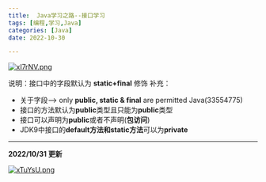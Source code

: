 ```yaml
---
title:  Java学习之路--接口学习
tags: [编程,学习,Java]
categories: [Java]
date: 2022-10-30

---
```

[![xI7rNV.png](https://s1.ax1x.com/2022/10/30/xI7rNV.png)](https://imgse.com/i/xI7rNV)

说明：接口中的字段默认为 **static+final** 修饰
补充：
- 关于字段--> only **public, static & final** are permitted Java(33554775)
- 接口的方法默认为**public**类型且只能为**public**类型
- 接口可以声明为**public**或者不声明(**包访问**)
- JDK9中接口的**default方法和static方法**可以为**private**

---

**2022/10/31 更新**

[![xTuYsU.png](https://s1.ax1x.com/2022/10/31/xTuYsU.png)](https://imgse.com/i/xTuYsU)